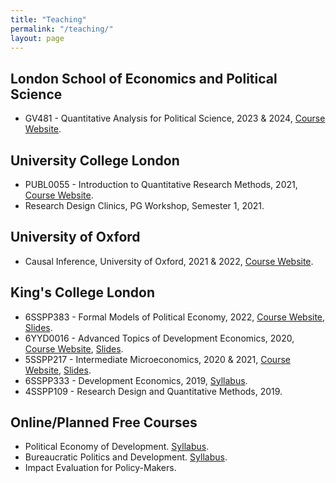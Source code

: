 ```yaml
---
title: "Teaching"
permalink: "/teaching/"
layout: page
---
```


## London School of Economics and Political Science

 - GV481 - Quantitative Analysis for Political Science, 2023 & 2024, <a href="https://www.lse.ac.uk/resources/calendar2022-2023/courseGuides/GV/2022_GV481.htm" target="_blank">Course Website</a>.

## University College London

- PUBL0055 - Introduction to Quantitative Research Methods, 2021, <a href="https://uclspp.github.io/PUBL0055//" target="_blank">Course Website</a>.
- Research Design Clinics, PG Workshop, Semester 1, 2021.

## University of Oxford

- Causal Inference, University of Oxford, 2021 & 2022, <a href="https://ftraposo.github.io/causal_inference/" target="_blank">Course Website</a>. 

## King's College London 

- 6SSPP383 - Formal Models of Political Economy, 2022, [Course Website](https://www.kcl.ac.uk/abroad/module-options/module?id=33c5f49a-4c1f-4c63-a7aa-69000338386a#:~:text=This%20course%20examines%20public%20policy,complex%20working%20of%20political%20systems.), <a href="https://ftraposo.github.io/Slides_formal.pdf" target="_blank">Slides</a>.
- 6YYD0016 - Advanced Topics of Development Economics, 2020, [Course Website](https://uclspp.github.io/PUBL0055/), <a href="https://ftraposo.github.io/Slides_Advanced_Development.pdf" target="_blank">Slides</a>.
- 5SSPP217 - Intermediate Microeconomics, 2020 & 2021, [Course Website](https://www.kcl.ac.uk/abroad/module-options/intermediate-microeconomics-1), <a href="https://ftraposo.github.io/Slides_Micro.pdf" target="_blank">Slides</a>.
- 6SSPP333 - Development Economics, 2019, [Syllabus](https://ftraposo.github.io/6SSPP333_Syllabus_Autum%202023-24.pdf).
- 4SSPP109 - Research Design and Quantitative Methods, 2019.

## Online/Planned Free Courses

- Political Economy of Development. <a href="https://ftraposo.github.io/Political_Economy_of_Development_Syllabus.pdf" target="_blank">Syllabus</a>.
- Bureaucratic Politics and Development. <a href="https://ftraposo.github.io/Bureaucratic_Politics_and_Development_Syllabus.pdf" target="_blank">Syllabus</a>.
- Impact Evaluation for Policy-Makers. 
